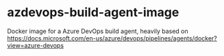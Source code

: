 # azdevops-build-agent-image
Docker image for a Azure DevOps build agent, heavily based on https://docs.microsoft.com/en-us/azure/devops/pipelines/agents/docker?view=azure-devops
